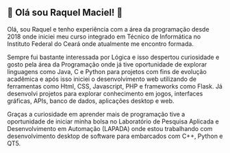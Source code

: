 ## 🚀 Olá sou Raquel Maciel! 👋
Olá, sou Raquel e tenho experiência com a área da programação desde 2018 onde iniciei meu curso integrado em Técnico de Informática no Instituto Federal do Ceará onde atualmente me encontro formada.

Sempre fui bastante interessada por Lógica e isso despertou curiosidade e gosto pela área da Programação onde já tive oportunidade de explorar linguagens como Java, C e Python para projetos com fins de evolução acadêmica e após isso iniciei o desenvolvimento web utilizando de ferramentas como Html, CSS, Javascript, PHP e frameworks como Flask. Já desenvolvi projetos para explorar conhecimento em jogos, interfaces gráficas, APIs, banco de dados, aplicações desktop e web.

Graças a curiosidade em aprender mais de programação tive a oportunidade de iniciar minha bolsa no Laboratório de Pesquisa Aplicada e Desenvolvimento em Automação (LAPADA) onde estou trabalhando com desenvolvimento desktop de software para embarcados com C++, Python e QT5.

